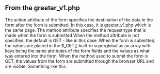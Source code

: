 ## From the greeter_v1.php

The action attribute of the form specifies the destination of the data in the form after the form is submitted. In this case, it is greeter_v1.php which is the same page.
The method attribute specifies the request type that is made when the form is submitted
When the method attribute is not specified, the default is GET - like in this case.
When the form is submitted, the values are placed in the $_GET[] built-in superglobal as an array with keys being the name attributes of the form fields and the values as what was entered into the form.
When the method used to submit the form is GET, the values from the form are submitted through the browser URL and are visible. Something like this: